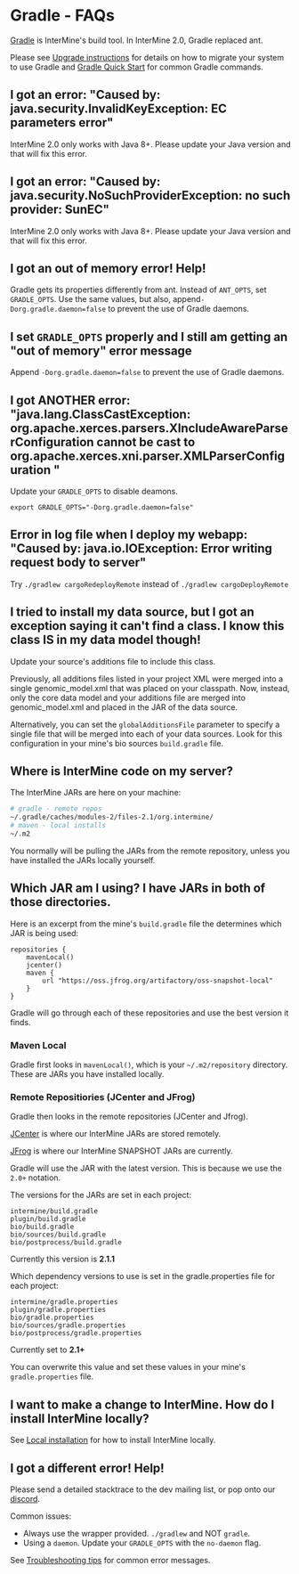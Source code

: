 # Gradle - FAQs

[Gradle](https://gradle.org) is InterMine's build tool. In InterMine 2.0, Gradle replaced ant.

Please see [Upgrade instructions](../../../intermine/upgrade.md) for details on how to migrate your system to use Gradle and [Gradle Quick Start](index.md) for common Gradle commands.

## I got an error: "Caused by: java.security.InvalidKeyException: EC parameters error"

InterMine 2.0 only works with Java 8+. Please update your Java version and that will fix this error.

## I got an error: "Caused by: java.security.NoSuchProviderException: no such provider: SunEC"

InterMine 2.0 only works with Java 8+. Please update your Java version and that will fix this error.

## I got an out of memory error! Help!

Gradle gets its properties differently from ant. Instead of `ANT_OPTS`, set `GRADLE_OPTS`. Use the same values, but also, append`-Dorg.gradle.daemon=false` to prevent the use of Gradle daemons.

## I set `GRADLE_OPTS` properly and I still am getting an "out of memory" error message

Append `-Dorg.gradle.daemon=false` to prevent the use of Gradle daemons.

## I got ANOTHER error: "java.lang.ClassCastException: org.apache.xerces.parsers.XIncludeAwareParserConfiguration cannot be cast to org.apache.xerces.xni.parser.XMLParserConfiguration "

Update your `GRADLE_OPTS` to disable deamons.

`export GRADLE_OPTS="-Dorg.gradle.daemon=false"`

## Error in log file when I deploy my webapp: "Caused by: java.io.IOException: Error writing request body to server"

Try `./gradlew cargoRedeployRemote` instead of `./gradlew cargoDeployRemote`

## I tried to install my data source, but I got an exception saying it can't find a class. I know this class IS in my data model though!

Update your source's additions file to include this class.

Previously, all additions files listed in your project XML were merged into a single genomic\_model.xml that was placed on your classpath. Now, instead, only the core data model and your additions file are merged into genomic\_model.xml and placed in the JAR of the data source.

Alternatively, you can set the `globalAdditionsFile` parameter to specify a single file that will be merged into each of your data sources. Look for this configuration in your mine's bio sources `build.gradle` file.

## Where is InterMine code on my server?

The InterMine JARs are here on your machine:

```bash
# gradle - remote repos
~/.gradle/caches/modules-2/files-2.1/org.intermine/
# maven - local installs
~/.m2
```

You normally will be pulling the JARs from the remote repository, unless you have installed the JARs locally yourself.

## Which JAR am I using? I have JARs in both of those directories.

Here is an excerpt from the mine's `build.gradle` file the determines which JAR is being used:

```text
repositories {
    mavenLocal()
    jcenter()
    maven {
        url "https://oss.jfrog.org/artifactory/oss-snapshot-local"
    }
}
```

Gradle will go through each of these repositories and use the best version it finds.

### Maven Local

Gradle first looks in `mavenLocal()`, which is your `~/.m2/repository` directory. These are JARs you have installed locally.

### Remote Repositiories \(JCenter and JFrog\)

Gradle then looks in the remote repositories \(JCenter and Jfrog\).

[JCenter](https://jcenter.bintray.com/org/intermine/) is where our InterMine JARs are stored remotely.

[JFrog](https://oss.jfrog.org/artifactory) is where our InterMine SNAPSHOT JARs are currently.

Gradle will use the JAR with the latest version. This is because we use the `2.0+` notation.

The versions for the JARs are set in each project:

```text
intermine/build.gradle
plugin/build.gradle
bio/build.gradle
bio/sources/build.gradle
bio/postprocess/build.gradle
```

Currently this version is **2.1.1**

Which dependency versions to use is set in the gradle.properties file for each project:

```text
intermine/gradle.properties
plugin/gradle.properties
bio/gradle.properties
bio/sources/gradle.properties
bio/postprocess/gradle.properties
```

Currently set to **2.1+**

You can overwrite this value and set these values in your mine's `gradle.properties` file.

## I want to make a change to InterMine. How do I install InterMine locally?

See [Local installation](../git.md) for how to install InterMine locally.

## I got a different error! Help!

Please send a detailed stacktrace to the dev mailing list, or pop onto our [discord](https://github.com/spastorelli/im-docs/tree/b847b7ce0b65a7adc14882c9b378c348915327cb/docs/system-requirements/software/gradle/chat.intermine.org).

Common issues:

* Always use the wrapper provided. `./gradlew` and NOT `gradle`.
* Using a `daemon`. Update your `GRADLE_OPTS` with the `no-daemon` flag.

See [Troubleshooting tips](../../../support/troubleshooting-tips.md) for common error messages.

